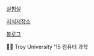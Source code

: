 [실험실](https://github.com/jivebreaddev/experiment-garage)

[지식저장소](https://github.com/jivebreaddev/research-lab)

[블로그]()


👨‍💻 Troy University '15 컴퓨터 과학
